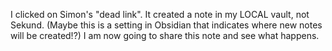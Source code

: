 I clicked on Simon's "dead link".
It created a note in my LOCAL vault, not Sekund.
(Maybe this is a setting in Obsidian that indicates where new notes will be created!?)
I am now going to share this note and see what happens.
